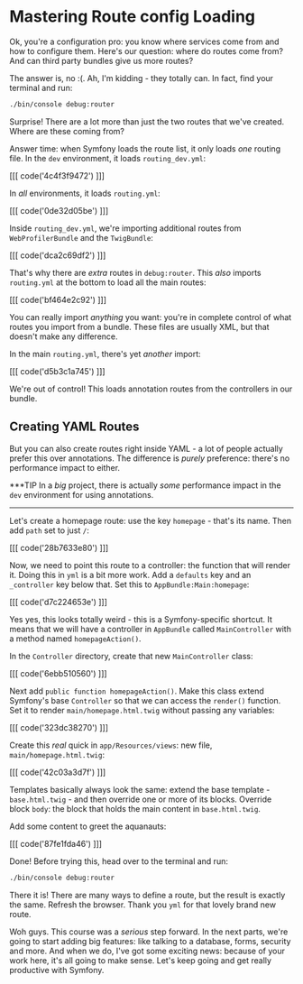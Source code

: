 # Mastering Route config Loading

Ok, you're a configuration pro: you know where services come from and how to configure
them. Here's our question: where do routes come from? And can third party bundles
give us more routes?

The answer is, no :(. Ah, I'm kidding - they totally can. In fact, find your terminal
and run:

```bash
./bin/console debug:router
```

Surprise! There are a lot more than just the two routes that we've created. Where
are these coming from?

Answer time: when Symfony loads the route list, it only loads *one* routing file.
In the `dev` environment, it loads `routing_dev.yml`:

[[[ code('4c4f3f9472') ]]]

In *all* environments, it loads `routing.yml`:

[[[ code('0de32d05be') ]]]

Inside `routing_dev.yml`, we're importing additional routes from `WebProfilerBundle`
and the `TwigBundle`:

[[[ code('dca2c69df2') ]]]

That's why there are *extra* routes in `debug:router`. This *also* imports `routing.yml`
at the bottom to load all the main routes:

[[[ code('bf464e2c92') ]]]

You can really import *anything* you want: you're in complete control of what routes
you import from a bundle. These files are usually XML, but that doesn't make any
difference.

In the main `routing.yml`, there's yet *another* import:

[[[ code('d5b3c1a745') ]]]

We're out of control! This loads annotation routes from the controllers in our bundle.

## Creating YAML Routes

But you can also create routes right inside YAML - a lot of people actually prefer
this over annotations. The difference is *purely* preference: there's no performance
impact to either.

***TIP
In a *big* project, there is actually *some* performance impact in the `dev` environment
for using annotations.
***

Let's create a homepage route: use the key `homepage` - that's its name. Then add
`path` set to just `/`:

[[[ code('28b7633e80') ]]]

Now, we need to point this route to a controller: the function that will render it.
Doing this in `yml` is a bit more work. Add a `defaults` key and an `_controller` key
below that. Set this to `AppBundle:Main:homepage`:

[[[ code('d7c224653e') ]]]

Yes yes, this looks totally weird - this is a Symfony-specific shortcut. It means that we
will have a controller in `AppBundle` called `MainController` with a method named
`homepageAction()`.

In the `Controller` directory, create that new `MainController` class:

[[[ code('6ebb510560') ]]]

Next add `public function homepageAction()`. Make this class extend Symfony's base `Controller`
so that we can access the `render()` function. Set it to render `main/homepage.html.twig`
without passing any variables:

[[[ code('323dc38270') ]]]

Create this *real* quick in `app/Resources/views`: new file, `main/homepage.html.twig`:

[[[ code('42c03a3d7f') ]]]

Templates basically always look the same: extend the base template - `base.html.twig` -
and then override one or more of its blocks. Override block `body`: the block that
holds the main content in `base.html.twig`.

Add some content to greet the aquanauts:

[[[ code('87fe1fda46') ]]]

Done! Before trying this, head over to the terminal and run:

```bash
./bin/console debug:router
```

There it is! There are many ways to define a route, but the result is exactly the
same. Refresh the browser. Thank you `yml` for that lovely brand new route.

Woh guys. This course was a *serious* step forward. In the next parts, we're going
to start adding big features: like talking to a database, forms, security and more.
And when we do, I've got some exciting news: because of your work here, it's all going
to make sense. Let's keep going and get really productive with Symfony.
